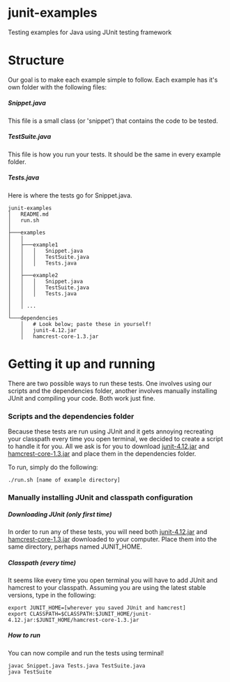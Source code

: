# junit-examples
Testing examples for Java using JUnit testing framework

# Structure
Our goal is to make each example simple to follow. Each example has it's own folder with the following files:

##### Snippet.java
This file is a small class (or 'snippet') that contains the code to be tested.

##### TestSuite.java
This file is how you run your tests. It should be the same in every example folder.

##### Tests.java
Here is where the tests go for Snippet.java.

```
junit-examples
│   README.md
│   run.sh
│
├───examples
│   │
│   ├───example1
│   │   │   Snippet.java
│   │   │   TestSuite.java
│   │   │   Tests.java
│   │
│   ├───example2
│   │   │   Snippet.java
│   │   │   TestSuite.java
│   │   │   Tests.java
│   │
│   │ ...
│
└───dependencies
    │   # Look below; paste these in yourself!
    │   junit-4.12.jar
    │   hamcrest-core-1.3.jar

```

# Getting it up and running
There are two possible ways to run these tests. One involves using our scripts and the dependencies folder, another involves manually installing JUnit and compiling your code. Both work just fine.

### Scripts and the dependencies folder
Because these tests are run using JUnit and it gets annoying recreating your classpath every time you open terminal, we decided to create a script to handle it for you. All we ask is for you to download [junit-4.12.jar](http://search.maven.org/remotecontent?filepath=junit/junit/4.12/junit-4.12.jar) and [hamcrest-core-1.3.jar](http://search.maven.org/remotecontent?filepath=org/hamcrest/hamcrest-core/1.3/hamcrest-core-1.3.jar) and place them in the dependencies folder.

To run, simply do the following:

```
./run.sh [name of example directory]
```

### Manually installing JUnit and classpath configuration

##### Downloading JUnit (only first time)
In order to run any of these tests, you will need both [junit-4.12.jar](http://search.maven.org/remotecontent?filepath=junit/junit/4.12/junit-4.12.jar) and [hamcrest-core-1.3.jar](http://search.maven.org/remotecontent?filepath=org/hamcrest/hamcrest-core/1.3/hamcrest-core-1.3.jar) downloaded to your computer. Place them into the same directory, perhaps named JUNIT_HOME.

##### Classpath (every time)
It seems like every time you open terminal you will have to add JUnit and hamcrest to your classpath. Assuming you are using the latest stable versions, type in the following:

```
export JUNIT_HOME=[wherever you saved JUnit and hamcrest]
export CLASSPATH=$CLASSPATH:$JUNIT_HOME/junit-4.12.jar:$JUNIT_HOME/hamcrest-core-1.3.jar
```

##### How to run
You can now compile and run the tests using terminal!

```
javac Snippet.java Tests.java TestSuite.java
java TestSuite
```
